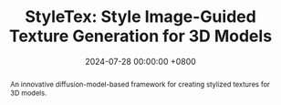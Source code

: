 ---
title:          "StyleTex: Style Image-Guided Texture Generation for 3D Models"
date:           2024-07-28 00:00:00 +0800
selected:       false
pub:            "ACM Transactions on Graphics (Proceedings of SIGGRAPH Asia)"
pub_pre:        ""
# pub_post:       "Conference Track"
pub_last:       ""
pub_date:       "2024"
pub_ab:         "SIGGRAPH Asia"
abstract: >-
  An innovative diffusion-model-based framework for creating stylized textures for 3D models. 

cover:          /assets/images/publications/styletex.png
authors:
  - Zhiyu Xie
  - Yuqing Zhang
  - Xiangjun Tang
  - Yiqian Wu
  - Dehan Chen
  - Gongsheng Li
  - Xiaogang Jin
links:
  Paper: https://dl.acm.org/doi/10.1145/3687931
  Arxiv: https://arxiv.org/abs/2411.00399
  Video: http://www.cad.zju.edu.cn/home/jin/SigA20242/demo.mp4
  Project: http://www.cad.zju.edu.cn/home/jin/SigA20242/StyleTex.htm
  Code: https://github.com/XZYW7/StyleTex
  Supplementary: http://www.cad.zju.edu.cn/home/jin/SigA20242/supplemental_material.pdf
--- 